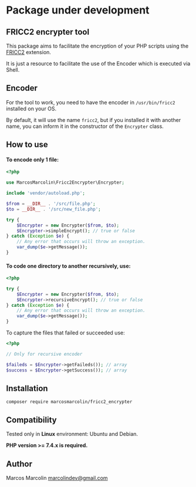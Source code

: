 # Package under development

## FRICC2 encrypter tool

This package aims to facilitate the encryption of your PHP scripts using the [FRICC2](https://github.com/hoowa/PHP-FRICC2) extension.

It is just a resource to facilitate the use of the Encoder which is executed via Shell.

## Encoder

For the tool to work, you need to have the encoder in `/usr/bin/fricc2` installed on your OS.

By default, it will use the name `fricc2`, but if you installed it with another name, you can inform it in the constructor of the `Encrypter` class.

## How to use

#### To encode only 1 file:

```php
<?php

use MarcosMarcolin\Fricc2Encrypter\Encrypter;

include 'vendor/autoload.php';

$from = __DIR__ . '/src/file.php';
$to = __DIR__ . '/src/new_file.php';

try {
    $Encrypter = new Encrypter($from, $to);
    $Encrypter->simpleEncrypt(); // true or false
} catch (Exception $e) {
    // Any error that occurs will throw an exception.
    var_dump($e->getMessage());
}
```

#### To code one directory to another recursively, use:

```php
<?php

try {
    $Encrypter = new Encrypter($from, $to);
    $Encrypter->recursiveEncrypt(); // true or false
} catch (Exception $e) {
    // Any error that occurs will throw an exception.
    var_dump($e->getMessage());
}
```

To capture the files that failed or succeeded use:

```php
<?php

// Only for recursive encoder

$faileds = $Encrypter->getFaileds()); // array
$success = $Encrypter->getSuccess()); // array
```

## Installation

`composer require marcosmarcolin/fricc2_encrypter`

## Compatibility

Tested only in **Linux** environment: Ubuntu and Debian.

**PHP version >= 7.4.x is required.**

## Author

Marcos Marcolin <marcolindev@gmail.com>
